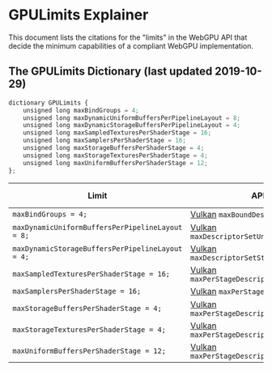 # GPULimits Explainer

This document lists the citations for the "limits" in the WebGPU API that decide the minimum capabilities of a compliant WebGPU implementation.

## The GPULimits Dictionary (last updated 2019-10-29)

```javascript
dictionary GPULimits {
    unsigned long maxBindGroups = 4;
    unsigned long maxDynamicUniformBuffersPerPipelineLayout = 8;
    unsigned long maxDynamicStorageBuffersPerPipelineLayout = 4;
    unsigned long maxSampledTexturesPerShaderStage = 16;
    unsigned long maxSamplersPerShaderStage = 16;
    unsigned long maxStorageBuffersPerShaderStage = 4;
    unsigned long maxStorageTexturesPerShaderStage = 4;
    unsigned long maxUniformBuffersPerShaderStage = 12;
};
```

Limit | API Doc | gpuweb issue/PR
--- | --- | ---
`maxBindGroups = 4;` | [Vulkan](https://vulkan.lunarg.com/doc/view/latest/linux/chunked_spec/chap36.html#limits-required) `maxBoundDescriptorSets` |
`maxDynamicUniformBuffersPerPipelineLayout = 8;` | [Vulkan](https://vulkan.lunarg.com/doc/view/latest/linux/chunked_spec/chap36.html#limits-required) `maxDescriptorSetUniformBuffersDynamic` | [#406](https://github.com/gpuweb/gpuweb/issues/406)
`maxDynamicStorageBuffersPerPipelineLayout = 4;` | [Vulkan](https://vulkan.lunarg.com/doc/view/latest/linux/chunked_spec/chap36.html#limits-required) `maxDescriptorSetStorageBuffersDynamic` | [#406](https://github.com/gpuweb/gpuweb/issues/406)
`maxSampledTexturesPerShaderStage = 16;` | [Vulkan](https://vulkan.lunarg.com/doc/view/latest/linux/chunked_spec/chap36.html#limits-required) `maxPerStageDescriptorSampledImages` | [#409](https://github.com/gpuweb/gpuweb/issues/409)
`maxSamplersPerShaderStage = 16;` | [Vulkan](https://vulkan.lunarg.com/doc/view/latest/linux/chunked_spec/chap36.html#limits-required) `maxPerStageDescriptorSamplers` | [#409](https://github.com/gpuweb/gpuweb/issues/409)
`maxStorageBuffersPerShaderStage = 4;` | [Vulkan](https://vulkan.lunarg.com/doc/view/latest/linux/chunked_spec/chap36.html#limits-required) `maxPerStageDescriptorStorageBuffers` | [#409](https://github.com/gpuweb/gpuweb/issues/409)
`maxStorageTexturesPerShaderStage = 4;` | [Vulkan](https://vulkan.lunarg.com/doc/view/latest/linux/chunked_spec/chap36.html#limits-required) `maxPerStageDescriptorStorageImages` | [#409](https://github.com/gpuweb/gpuweb/issues/409)
`maxUniformBuffersPerShaderStage = 12;` | [Vulkan](https://vulkan.lunarg.com/doc/view/latest/linux/chunked_spec/chap36.html#limits-required) `maxPerStageDescriptorUniformBuffers` | [#409](https://github.com/gpuweb/gpuweb/issues/409)
